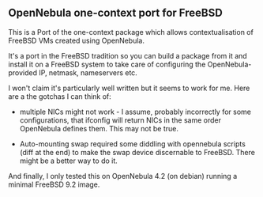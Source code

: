 ## OpenNebula one-context port for FreeBSD

This is a Port of the one-context package which allows contextualisation of
FreeBSD VMs created using OpenNebula.

It's a port in the FreeBSD tradition so you can build a package from it
and install it on a FreeBSD system to take care of configuring the
OpenNebula-provided IP, netmask, nameservers etc.

I won't claim it's particularly well written but it seems to work for
me. Here are a the gotchas I can think of:

 * multiple NICs might not work - I assume, probably incorrectly for
   some configurations, that ifconfig will return NICs in the same
   order OpenNebula defines them. This may not be true.

 * Auto-mounting swap required some diddling with opennebula scripts
   (diff at the end) to make the swap device discernable to FreeBSD.
   There might be a better way to do it.

And finally, I only tested this on OpenNebula 4.2 (on debian) running
a minimal FreeBSD 9.2 image.
